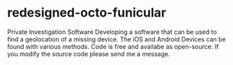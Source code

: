 # redesigned-octo-funicular
Private Investigation Software
Developing a software that can be used to find a geolocation of a missing device.
The iOS and Android Devices can be found with various methods. Code is free and availabe as open-source.
If you modify the source code please send me a message.
